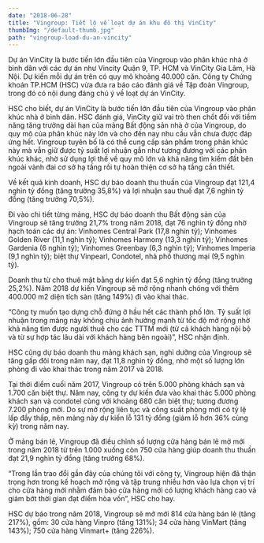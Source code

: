 ```yaml
---
date: "2018-06-28"
title: "Vingroup: Tiết lộ về loạt dự án khu đô thị VinCity"
thumbImg: "/default-thumb.jpg"
path: "vingroup-load-du-an-vincity"
---
```

Dự án VinCity là bước tiến lớn đầu tiên của Vingroup vào phân khúc nhà ở bình dân với các dự án như Vincity Quận 9, TP. HCM và VinCity Gia Lâm, Hà Nội. Dự kiến mỗi dự án trên có quy mô khoảng 40.000 căn.
Công ty Chứng khoán TP.HCM (HSC) vừa đưa ra báo cáo đánh giá về Tập đoàn Vingroup, trong đó có nội dung đáng chú ý về loạt dự án VinCity.

HSC cho biết, dự án VinCity là bước tiến lớn đầu tiên của Vingroup vào phân khúc nhà ở bình dân. HSC đánh giá, VinCity giữ vai trò then chốt đối với tiềm năng tăng trưởng dài hạn của mảng Bất động sản nhà ở của Vingroup, do quy mô của phân khúc này lớn và cho đến nay nhu cầu vẫn chưa được đáp ứng hết.
Vingroup tuyên bố là có thể cung cấp sản phẩm trong phân khúc này mà vẫn giữ được tỷ suất lợi nhuận gần như tương đương với các phân khúc khác, nhờ sử dụng lợi thế về quy mô lớn và khả năng tìm kiếm đất bên ngoài vành đai cơ sở hạ tầng rồi tự hoàn thiện cơ sở hạ tầng cần thiết.

Về kết quả kinh doanh, HSC dự báo doanh thu thuần của Vingroup đạt 121,4 nghìn tỷ đồng (tăng trưởng 35,8%) và lợi nhuận sau thuế đạt 7,6 nghìn tỷ đồng (tăng trưởng 70,5%).

Đi vào chi tiết từng mảng, HSC dự báo doanh thu Bất động sản của Vingroup sẽ tăng trưởng 21,7% trong năm 2018, đạt 76 nghìn tỷ đồng nhờ hạch toán các dự án: Vinhomes Central Park (17,8 nghìn tỷ); Vinhomes Golden River (11,1 nghìn tỷ); Vinhomes Harmony (13,3 nghìn tỷ); Vinhomes Gardenia (6 nghìn tỷ); Vinhomes Greenbay (6,3 nghìn tỷ); Vinhomes Imperia (9,1 nghìn tỷ); biệt thự Vinpearl, Condotel, nhà phố thương mại (9,5 nghìn tỷ).

Doanh thu từ cho thuê mặt bằng dự kiến đạt 5,6 nghìn tỷ đồng (tăng trưởng 25,2%). Năm 2018 dự kiến Vingroup sẽ mở rộng nhanh chóng với thêm 400.000 m2 diện tích sàn (tăng 149%) đi vào khai thác.

“Công ty muốn tạo dựng chỗ đứng ở hầu hết các thành phố lớn. Tỷ suất lợi nhuận trong mảng này không chịu ảnh hưởng mạnh từ tốc độ mở rộng nhờ khả năng tìm được người thuê cho các TTTM mới (từ cả khách hàng nội bộ và từ sự hợp tác lâu dài với khách hàng bên ngoài)”, HSC nhận định.

HSC cũng dự báo doanh thu mảng khách sạn, nghỉ dưỡng của Vingroup sẽ tăng gấp đôi trong năm nay, đạt 11,8 nghìn tỷ đồng, nhờ một số lượng lớn phòng đi vào khai thác trong năm 2017 và 2018.

Tại thời điểm cuối năm 2017, Vingroup có trên 5.000 phòng khách sạn và 1.700 căn biệt thự. Năm nay, công ty dự kiến đưa vào khai thác 5.000 phòng khách sạn và condotel cùng với khoảng 680 căn biệt thự; tương đương 7.200 phòng mới. Do sự mở rộng liên tục và công suất phòng mới có tỷ lệ lấp đầy thấp, nên mảng này dự kiến lỗ 131 tỷ đồng (giảm lỗ hơn 36% cùng kỳ) trong năm nay.

Ở mảng bán lẻ, Vingroup đã điều chỉnh số lượng cửa hàng bán lẻ mở mới trong năm 2018 từ trên 1.000 xuống còn 750 cửa hàng giúp doanh thu thuần đạt 21,9 nghìn tỷ đồng (tăng trưởng 68%).

“Trong lần trao đổi gần đây của chúng tôi với công ty, Vingroup hiện đã thận trọng hơn trong kế hoạch mở rộng và tập trung nhiều hơn vào lựa chọn vị trí cho cửa hàng mới nhằm đảm bảo cửa hàng mới có lượng khách hàng cao và giảm bớt thời gian đạt điểm hòa vốn”, HSC cho hay.

HSC dự báo trong năm 2018, Vingroup sẽ mở mới 814 cửa hàng bán lẻ (tăng 217%), gồm: 30 cửa hàng Vinpro (tăng 131%); 34 cửa hàng VinMart (tăng 143%); 750 cửa hàng Vinmart+ (tăng 226%).